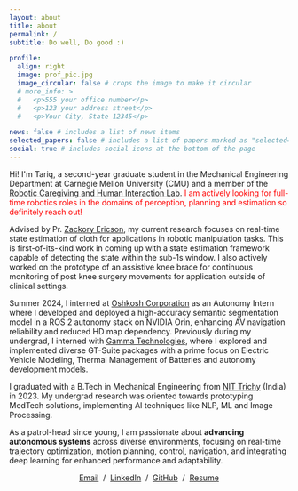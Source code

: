 ```yaml
---
layout: about
title: about
permalink: /
subtitle: Do well, Do good :)

profile:
  align: right
  image: prof_pic.jpg
  image_circular: false # crops the image to make it circular
  # more_info: >
  #   <p>555 your office number</p>
  #   <p>123 your address street</p>
  #   <p>Your City, State 12345</p>

news: false # includes a list of news items
selected_papers: false # includes a list of papers marked as "selected={true}"
social: true # includes social icons at the bottom of the page
---
```


Hi! I'm Tariq, a second-year graduate student in the Mechanical Engineering Department at Carnegie Mellon University (CMU) and a member of the [Robotic Caregiving and Human Interaction Lab](https://rchi-lab.github.io/). <span style="color: red;">I am actively looking for full-time robotics roles in the domains of perception, planning and estimation so definitely reach out!</span>
<!-- Hi! I'm a second-year graduate student in the Mechanical Engineering - Research program at Carnegie Mellon University (CMU), a [Belgian American Educational Foundation](https://baef.be/) Scholar, and a member of the [Robotic Exploration Lab](http://rexlab.ri.cmu.edu/). <span style="color: red;">I am actively looking for full-time roles in Aerospace (GNC), Robotics or any other interesting opportunities, so definitely reach out!</span> -->

Advised by Pr. [Zackory Ericson](https://zackory.com/), my current research focuses on real-time state estimation of cloth for applications in robotic manipulation tasks. This is first-of-its-kind work in coming up with a state estimation framework capable of detecting the state within the sub-1s window. I also actively worked on the prototype of an assistive knee brace for continuous monitoring of post knee surgery movements for application outside of clinical settings.

Summer 2024, I interned at [Oshkosh Corporation](https://www.oshkoshcorp.com/) as an Autonomy Intern where I developed and deployed a high-accuracy semantic segmentation model in a ROS 2 autonomy stack on NVIDIA Orin, enhancing AV navigation reliability and reduced HD map dependency. Previously during my undergrad, I interned with [Gamma Technologies](https://www.gtisoft.com/), where I explored and implemented diverse GT-Suite packages with a prime focus on Electric Vehicle Modeling, Thermal Management of Batteries and autonomy development models.

I graduated with a B.Tech in Mechanical Engineering from [NIT Trichy](https://www.nitt.edu/) (India) in 2023. My undergrad research was oriented towards prototyping MedTech solutions, implementing AI techniques like NLP, ML and Image Processing.
<!-- Previously, I graduated with a B.S. in Electromechanical Engineering from [Université libre de Bruxelles](https://www.ulb.be/en) (Belgium) in 2022. My undergraduate research was centered on the development, experimental testing, and control of new sensors and actuators for minimally invasive endoscopic and surgical tools, and on local model-order reduction optimization for spacecraft reentry simulation. -->

As a patrol-head since young, I am passionate about **advancing autonomous systems** across diverse environments, focusing on real-time trajectory optimization, motion planning, control, navigation, and integrating deep learning for enhanced performance and adaptability.

<!-- My interests encompass everything that moves: real-time trajectory optimization, motion planning, control, navigation, and leveraging deep learning for **high-performance autonomous systems**, on Earth and beyond.  -->

<p style="text-align:center">
  <a href="mailto:jhtariq@cmu.edu">Email</a> &nbsp;/&nbsp;
  <a href="https://www.linkedin.com/in/tariq-anwaar/">LinkedIn</a> &nbsp;/&nbsp;
  <a href="https://github.com/jhtariq">GitHub</a> &nbsp;/&nbsp;
  <a href="https://drive.google.com/file/d/1Yf8isNIlP9199rVsswqpbGNOBsGL47bq/view?usp=sharing">Resume</a>
</p>

<!-- Write your biography here. Tell the world about yourself. Link to your favorite [subreddit](http://reddit.com). You can put a picture in, too. The code is already in, just name your picture `prof_pic.jpg` and put it in the `img/` folder.

Put your address / P.O. box / other info right below your picture. You can also disable any of these elements by editing `profile` property of the YAML header of your `_pages/about.md`. Edit `_bibliography/papers.bib` and Jekyll will render your [publications page](/al-folio/publications/) automatically.

Link to your social media connections, too. This theme is set up to use [Font Awesome icons](https://fontawesome.com/) and [Academicons](https://jpswalsh.github.io/academicons/), like the ones below. Add your Facebook, Twitter, LinkedIn, Google Scholar, or just disable all of them. -->
